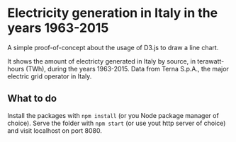 Electricity generation in Italy in the years 1963-2015
======================================================

A simple proof-of-concept about the usage of D3.js to draw a line chart.

It shows the amount of electricty generated in Italy by source, in
terawatt-hours (TWh), during the years 1963-2015. Data from Terna S.p.A., the
major electric grid operator in Italy.

## What to do

Install the packages with `npm install` (or you Node package manager of choice).
Serve the folder with `npm start` (or use yout http server of choice) and visit
localhost on port 8080.
